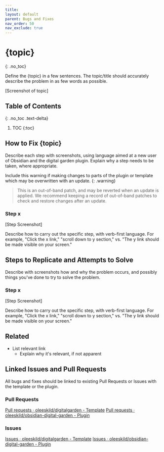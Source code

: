 ```yaml
---
title:
layout: default
parent: Bugs and Fixes
nav_order: 50
nav_exclude: true
---
```


# {topic}
{: .no_toc}

Define the {topic} in a few sentences. The topic/title should accurately describe the problem in as few words as possible.

[Screenshot of topic]

## Table of Contents
{: .no_toc .text-delta}
1. TOC
{:toc}

## How to Fix {topic} 
Describe each step with screenshots, using language aimed at a new user of Obsidian and the digital garden plugin. Explain why a step needs to be taken, where appropriate. 

Include this warning if making changes to parts of the plugin or template which may be overwritten with an update.
{: .warning}
> This is an out-of-band patch, and may be reverted when an update is applied. We recommend keeping a record of out-of-band patches to check and restore changes after an update.

### Step x 
[Step Screenshot]

Describe how to carry out the specific step, with verb-first language. For example, "Click the x link," "scroll down to y section," vs. "The y link should be made visible on your screen." 

## Steps to Replicate and Attempts to Solve
Describe with screenshots how and why the problem occurs, and possibly things you've done to try to solve the problem.

### Step x 
[Step Screenshot]

Describe how to carry out the specific step, with verb-first language. For example, "Click the x link," "scroll down to y section," vs. "The y link should be made visible on your screen." 


## Related 
- List relevant link
	- Explain why it's relevant, if not apparent 

## Linked Issues and Pull Requests
All bugs and fixes should be linked to existing Pull Requests or Issues with the template or the plugin.

### Pull Requests
[Pull requests · oleeskild/digitalgarden  - Template](https://github.com/oleeskild/digitalgarden/pulls)
[Pull requests · oleeskild/obsidian-digital-garden - Plugin](https://github.com/oleeskild/obsidian-digital-garden/pulls)
### Issues
[Issues · oleeskild/digitalgarden - Template](https://github.com/oleeskild/digitalgarden/issues)
[Issues · oleeskild/obsidian-digital-garden - Plugin](https://github.com/oleeskild/obsidian-digital-garden/issues)
